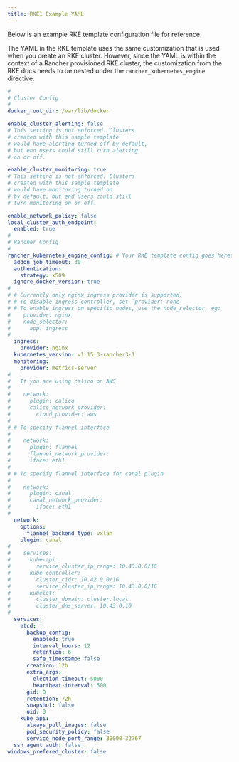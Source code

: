 ```yaml
---
title: RKE1 Example YAML
---
```


<head>
  <link rel="canonical" href="https://ranchermanager.docs.rancher.com/reference-guides/rke1-template-example-yaml"/>
</head>

Below is an example RKE template configuration file for reference.

The YAML in the RKE template uses the same customization that is used when you create an RKE cluster. However, since the YAML is within the context of a Rancher provisioned RKE cluster, the customization from the RKE docs needs to be nested under the `rancher_kubernetes_engine` directive.

```yaml
#
# Cluster Config
#
docker_root_dir: /var/lib/docker

enable_cluster_alerting: false
# This setting is not enforced. Clusters
# created with this sample template
# would have alerting turned off by default,
# but end users could still turn alerting
# on or off.

enable_cluster_monitoring: true
# This setting is not enforced. Clusters
# created with this sample template
# would have monitoring turned on
# by default, but end users could still
# turn monitoring on or off.

enable_network_policy: false
local_cluster_auth_endpoint:
  enabled: true
#
# Rancher Config
#
rancher_kubernetes_engine_config: # Your RKE template config goes here.
  addon_job_timeout: 30
  authentication:
    strategy: x509
  ignore_docker_version: true
#
# # Currently only nginx ingress provider is supported.
# # To disable ingress controller, set `provider: none`
# # To enable ingress on specific nodes, use the node_selector, eg:
#    provider: nginx
#    node_selector:
#      app: ingress
#
  ingress:
    provider: nginx
  kubernetes_version: v1.15.3-rancher3-1
  monitoring:
    provider: metrics-server
#
#   If you are using calico on AWS
#
#    network:
#      plugin: calico
#      calico_network_provider:
#        cloud_provider: aws
#
# # To specify flannel interface
#
#    network:
#      plugin: flannel
#      flannel_network_provider:
#      iface: eth1
#
# # To specify flannel interface for canal plugin
#
#    network:
#      plugin: canal
#      canal_network_provider:
#        iface: eth1
#
  network:
    options:
      flannel_backend_type: vxlan
    plugin: canal
#
#    services:
#      kube-api:
#        service_cluster_ip_range: 10.43.0.0/16
#      kube-controller:
#        cluster_cidr: 10.42.0.0/16
#        service_cluster_ip_range: 10.43.0.0/16
#      kubelet:
#        cluster_domain: cluster.local
#        cluster_dns_server: 10.43.0.10
#
  services:
    etcd:
      backup_config:
        enabled: true
        interval_hours: 12
        retention: 6
        safe_timestamp: false
      creation: 12h
      extra_args:
        election-timeout: 5000
        heartbeat-interval: 500
      gid: 0
      retention: 72h
      snapshot: false
      uid: 0
    kube_api:
      always_pull_images: false
      pod_security_policy: false
      service_node_port_range: 30000-32767
  ssh_agent_auth: false
windows_prefered_cluster: false
```